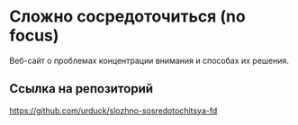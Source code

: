 # Сложно сосредоточиться (no focus)

Веб-сайт о проблемах концентрации внимания и способах их решения.

## Ссылка на репозиторий
https://github.com/urduck/slozhno-sosredotochitsya-fd